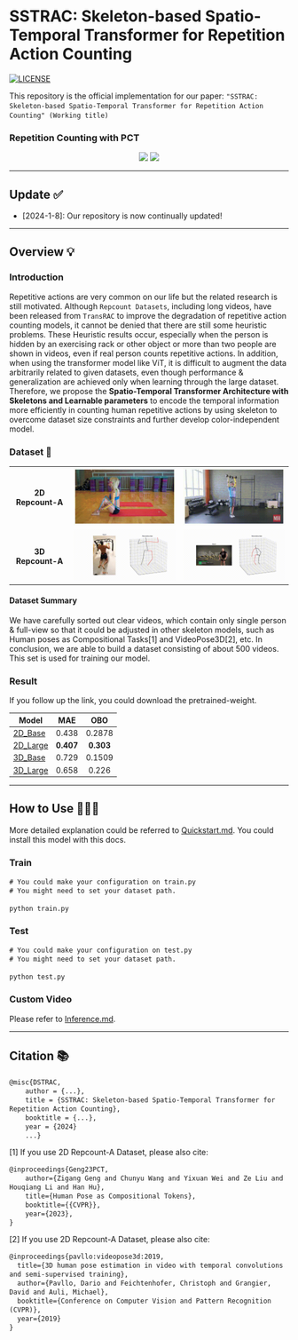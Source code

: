 # SSTRAC: Skeleton-based Spatio-Temporal Transformer for Repetition Action Counting
[![LICENSE](https://img.shields.io/badge/license-Anti%20996-blue.svg)](https://github.com/996icu/996.ICU/blob/master/LICENSE)

This repository is the official implementation for our paper: ` "SSTRAC: Skeleton-based Spatio-Temporal Transformer for Repetition Action Counting" (Working title) `

### Repetition Counting with PCT
<p align="center">
    <img src="lib/src/demo1.gif", width="150">
    <img src="lib/src/demo2.gif", width="400">
</p>


---
## Update ✅

- [2024-1-8]: Our repository is now continually updated!
---
## Overview 💡

### Introduction 

Repetitive actions are very common on our life but the related research is still motivated. Although `Repcount Datasets`, including long videos, have been released from `TransRAC` to improve the degradation of repetitive action counting models, it cannot be denied that there are still some heuristic problems. These Heuristic results occur, especially when the person is hidden by an exercising rack or other object or more than two people are shown in videos, even if real person counts repetitive actions. In addition, when using the transformer model like ViT, it is difficult to augment the data arbitrarily related to given datasets, even though performance & generalization are achieved only when learning through the large dataset. Therefore, we propose the **Spatio-Temporal Transformer Architecture with Skeletons and Learnable parameters** to encode the temporal information more efficiently in counting human repetitive actions by using skeleton to overcome dataset size constraints and further develop color-independent model. 


### Dataset 💽

<table rule='none' align = 'center'>
    <tr>
        <td>
            <center>
                <strong>2D Repcount-A</strong>
            </center>
        </td>
        <td>
            <center>
                <img src='lib/src/demo3.gif' width = 300>
            </center>
        </td>
        <td>
            <center>
                <img src='lib/src/demo4.gif' width = 300>
            </center>
        </td>
    </tr>
    <tr>
        <td>
            <center>
                <strong>3D Repcount-A</strong>
            </center>
        </td>
        <td>
            <center>
                <img src='lib/src/demo5.gif' width = 300>
            </center>
        </td>
        <td>
            <center>
                <img src='lib/src/demo6.gif' width = 300>
            </center>
        </td>
    </tr>
</table>

#### Dataset Summary

We have carefully sorted out clear videos, which contain only single person & full-view so that it could be adjusted in other skeleton models, such as Human poses as Compositional Tasks[1] and VideoPose3D[2], etc. In conclusion, we are able to build a dataset consisting of about 500 videos. This set is used for training our model.

### Result

If you follow up the link, you could download the pretrained-weight.

|Model|MAE|OBO|
|------|:---:|:---:|
|[2D_Base](https://github.com/imjjun/SSTRAC/)|0.438|0.2878|
|[2D_Large](https://github.com/imjjun/SSTRAC/)|**0.407**|**0.303**|
|[3D_Base](https://github.com/imjjun/SSTRAC/)|0.729|0.1509|
|[3D_Large](https://github.com/imjjun/SSTRAC/)|0.658|0.226|

---
## How to Use 🙋🏻‍♂️

More detailed explanation could be referred to [Quickstart.md](./docs/Quickstart.md). You could install this model with this docs.

### Train

```
# You could make your configuration on train.py
# You might need to set your dataset path.

python train.py
```

### Test
```
# You could make your configuration on test.py
# You might need to set your dataset path.

python test.py
```

### Custom Video

Please refer to [Inference.md](./docs/Inference.md).

---
## Citation 📚

```
@misc{DSTRAC,
	author = {...},
	title = {SSTRAC: Skeleton-based Spatio-Temporal Transformer for Repetition Action Counting},
	booktitle = {...},
	year = {2024}
    ...}
```
[1] If you use 2D Repcount-A Dataset, please also cite:
```
@inproceedings{Geng23PCT,
	author={Zigang Geng and Chunyu Wang and Yixuan Wei and Ze Liu and Houqiang Li and Han Hu},
	title={Human Pose as Compositional Tokens},
	booktitle={{CVPR}},
	year={2023}, 
}
```
[2] If you use 2D Repcount-A Dataset, please also cite:
```
@inproceedings{pavllo:videopose3d:2019,
  title={3D human pose estimation in video with temporal convolutions and semi-supervised training},
  author={Pavllo, Dario and Feichtenhofer, Christoph and Grangier, David and Auli, Michael},
  booktitle={Conference on Computer Vision and Pattern Recognition (CVPR)},
  year={2019}
}
```
